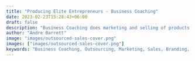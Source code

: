 ```yaml
---
title: "Producing Elite Entrepreneurs - Business Coaching"
date: 2023-02-23T15:28:43+06:00
draft: false
description: "Business Coaching does marketing and selling of products and services for companies looking to outsource"
author: "Andre Barrett"
image: "images/outsourced-sales-cover.png"
images: ["images/outsourced-sales-cover.png"]
keywords: "Business Coaching, Outsourcing, Marketing, Sales, Branding, Lead Generation"
---
```

